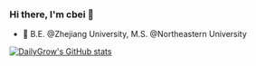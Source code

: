 ### Hi there, I'm cbei 👋


- 🌱 B.E. @Zhejiang University, M.S. @Northeastern University


[![DailyGrow's GitHub stats](https://github-readme-stats.vercel.app/api?username=DailyGrow)](https://github.com/DailyGrow/github-readme-stats)
<!--
**DailyGrow/DailyGrow** is a ✨ _special_ ✨ repository because its `README.md` (this file) appears on your GitHub profile.

Here are some ideas to get you started:

- 🔭 I’m currently working on ...
- 🌱 I’m currently learning ...
- 👯 I’m looking to collaborate on ...
- 🤔 I’m looking for help with ...
- 💬 Ask me about ...
- 📫 How to reach me: ...
- 😄 Pronouns: ...
- ⚡ Fun fact: ...
-->
